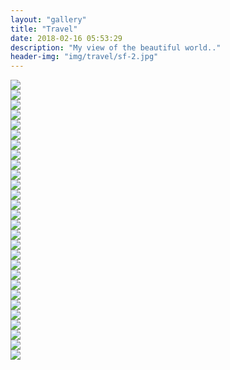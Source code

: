 ```yaml
---
layout: "gallery"
title: "Travel"
date: 2018-02-16 05:53:29
description: "My view of the beautiful world.."
header-img: "img/travel/sf-2.jpg"
---
```


<div id="travel-images">
  <div class="item-travel-image" data-src="/img/travel/colorado-1.jpg" style="cursor: pointer;">
      <img src="/img/travel/colorado-1.jpg" />
  </div>
  <div class="item-travel-image" data-src="/img/travel/colorado-2.jpg" style="cursor: pointer;">
      <img src="/img/travel/colorado-2.jpg" />
  </div>
  <div class="item-travel-image" data-src="/img/travel/colorado-3.jpg" style="cursor: pointer;">
      <img src="/img/travel/colorado-3.jpg" />
  </div>
  <div class="item-travel-image" data-src="/img/travel/colorado-4.jpg" style="cursor: pointer;">
      <img src="/img/travel/colorado-4.jpg" />
  </div>
  <div class="item-travel-image" data-src="/img/travel/colorado-5.jpg" style="cursor: pointer;">
      <img src="/img/travel/colorado-5.jpg" />
  </div>
  <div class="item-travel-image" data-src="/img/travel/colorado-6.jpg" style="cursor: pointer;">
      <img src="/img/travel/colorado-6.jpg" />
  </div>
  <div class="item-travel-image" data-src="/img/travel/colorado-7.jpg" style="cursor: pointer;">
      <img src="/img/travel/colorado-7.jpg" />
  </div>
  <div class="item-travel-image" data-src="/img/travel/prescot-1.jpg" style="cursor: pointer;">
      <img src="/img/travel/prescot-1.jpg" />
  </div>
  <div class="item-travel-image" data-src="/img/travel/prescot-2.jpg" style="cursor: pointer;">
      <img src="/img/travel/prescot-2.jpg" />
  </div>
  <div class="item-travel-image" data-src="/img/travel/prescot-3.jpg" style="cursor: pointer;">
      <img src="/img/travel/prescot-3.jpg" />
  </div>
  <div class="item-travel-image" data-src="/img/travel/prescot-4.jpg" style="cursor: pointer;">
      <img src="/img/travel/prescot-4.jpg" />
  </div>
  <div class="item-travel-image" data-src="/img/travel/prescot-5.jpg" style="cursor: pointer;">
      <img src="/img/travel/prescot-5.jpg" />
  </div>
  <div class="item-travel-image" data-src="/img/travel/prescot-6.jpg" style="cursor: pointer;">
      <img src="/img/travel/prescot-6.jpg" />
  </div>
  <div class="item-travel-image" data-src="/img/travel/prescot-7.jpg" style="cursor: pointer;">
      <img src="/img/travel/prescot-7.jpg" />
  </div>
  <div class="item-travel-image" data-src="/img/travel/flagstaf-1.jpg" style="cursor: pointer;">
      <img src="/img/travel/flagstaf-1.jpg" />
  </div>
  <div class="item-travel-image" data-src="/img/travel/lake.jpg" style="cursor: pointer;">
      <img src="/img/travel/lake.jpg" />
  </div>
  <div class="item-travel-image" data-src="/img/travel/grand-canyon-1.jpg" style="cursor: pointer;">
      <img src="/img/travel/grand-canyon-1.jpg" />
  </div>
  <div class="item-travel-image" data-src="/img/travel/grand-canyon-2.jpg" style="cursor: pointer;">
      <img src="/img/travel/grand-canyon-2.jpg" />
  </div>
  <div class="item-travel-image" data-src="/img/travel/grand-canyon-3.jpg" style="cursor: pointer;">
      <img src="/img/travel/grand-canyon-3.jpg" />
  </div>
  <div class="item-travel-image" data-src="/img/travel/grand-canyon-4.jpg" style="cursor: pointer;">
      <img src="/img/travel/grand-canyon-4.jpg" />
  </div>
  <div class="item-travel-image" data-src="/img/travel/sf-1.jpg" style="cursor: pointer;">
      <img src="/img/travel/sf-1.jpg" />
  </div>
  <div class="item-travel-image" data-src="/img/travel/sf-2.jpg" style="cursor: pointer;">
      <img src="/img/travel/sf-2.jpg" />
  </div>
  <div class="item-travel-image" data-src="/img/travel/sf-3.jpg" style="cursor: pointer;">
      <img src="/img/travel/sf-3.jpg" />
  </div>
  <div class="item-travel-image" data-src="/img/travel/sf-4.jpg" style="cursor: pointer;">
      <img src="/img/travel/sf-4.jpg" />
  </div>
  <div class="item-travel-image" data-src="/img/travel/sf-5.jpg" style="cursor: pointer;">
      <img src="/img/travel/sf-5.jpg" />
  </div>
  <div class="item-travel-image" data-src="/img/travel/sf-6.jpg" style="cursor: pointer;">
      <img src="/img/travel/sf-6.jpg" />
  </div>
  <div class="item-travel-image" data-src="/img/travel/sf-7.jpg" style="cursor: pointer;">
      <img src="/img/travel/sf-7.jpg" />
  </div>
  <div class="item-travel-image" data-src="/img/travel/sf-8.jpg" style="cursor: pointer;">
      <img src="/img/travel/sf-8.jpg" />
  </div>
</div>
